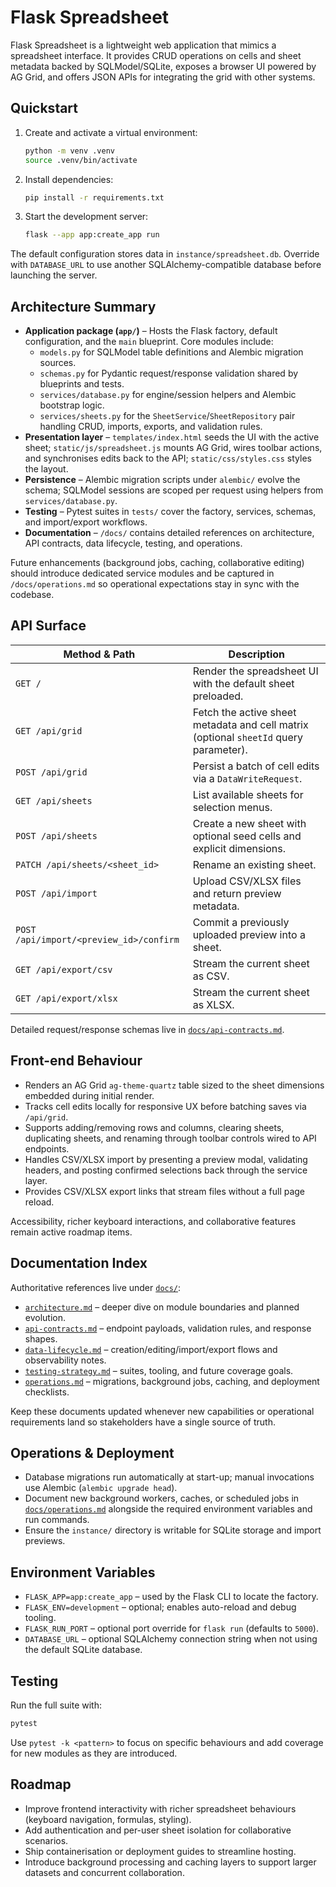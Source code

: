 # Flask Spreadsheet

Flask Spreadsheet is a lightweight web application that mimics a spreadsheet interface. It provides CRUD operations on cells and sheet metadata backed by SQLModel/SQLite, exposes a browser UI powered by AG Grid, and offers JSON APIs for integrating the grid with other systems.

## Quickstart
1. Create and activate a virtual environment:
   ```bash
   python -m venv .venv
   source .venv/bin/activate
   ```
2. Install dependencies:
   ```bash
   pip install -r requirements.txt
   ```
3. Start the development server:
   ```bash
   flask --app app:create_app run
   ```

The default configuration stores data in `instance/spreadsheet.db`. Override with `DATABASE_URL` to use another SQLAlchemy-compatible database before launching the server.

## Architecture Summary
- **Application package (`app/`)** – Hosts the Flask factory, default configuration, and the `main` blueprint. Core modules include:
  - `models.py` for SQLModel table definitions and Alembic migration sources.
  - `schemas.py` for Pydantic request/response validation shared by blueprints and tests.
  - `services/database.py` for engine/session helpers and Alembic bootstrap logic.
  - `services/sheets.py` for the `SheetService`/`SheetRepository` pair handling CRUD, imports, exports, and validation rules.
- **Presentation layer** – `templates/index.html` seeds the UI with the active sheet; `static/js/spreadsheet.js` mounts AG Grid, wires toolbar actions, and synchronises edits back to the API; `static/css/styles.css` styles the layout.
- **Persistence** – Alembic migration scripts under `alembic/` evolve the schema; SQLModel sessions are scoped per request using helpers from `services/database.py`.
- **Testing** – Pytest suites in `tests/` cover the factory, services, schemas, and import/export workflows.
- **Documentation** – `/docs/` contains detailed references on architecture, API contracts, data lifecycle, testing, and operations.

Future enhancements (background jobs, caching, collaborative editing) should introduce dedicated service modules and be captured in `/docs/operations.md` so operational expectations stay in sync with the codebase.

## API Surface
| Method & Path | Description |
| --- | --- |
| `GET /` | Render the spreadsheet UI with the default sheet preloaded. |
| `GET /api/grid` | Fetch the active sheet metadata and cell matrix (optional `sheetId` query parameter). |
| `POST /api/grid` | Persist a batch of cell edits via a `DataWriteRequest`. |
| `GET /api/sheets` | List available sheets for selection menus. |
| `POST /api/sheets` | Create a new sheet with optional seed cells and explicit dimensions. |
| `PATCH /api/sheets/<sheet_id>` | Rename an existing sheet. |
| `POST /api/import` | Upload CSV/XLSX files and return preview metadata. |
| `POST /api/import/<preview_id>/confirm` | Commit a previously uploaded preview into a sheet. |
| `GET /api/export/csv` | Stream the current sheet as CSV. |
| `GET /api/export/xlsx` | Stream the current sheet as XLSX. |

Detailed request/response schemas live in [`docs/api-contracts.md`](docs/api-contracts.md).

## Front-end Behaviour
- Renders an AG Grid `ag-theme-quartz` table sized to the sheet dimensions embedded during initial render.
- Tracks cell edits locally for responsive UX before batching saves via `/api/grid`.
- Supports adding/removing rows and columns, clearing sheets, duplicating sheets, and renaming through toolbar controls wired to API endpoints.
- Handles CSV/XLSX import by presenting a preview modal, validating headers, and posting confirmed selections back through the service layer.
- Provides CSV/XLSX export links that stream files without a full page reload.

Accessibility, richer keyboard interactions, and collaborative features remain active roadmap items.

## Documentation Index
Authoritative references live under [`docs/`](docs/README.md):
- [`architecture.md`](docs/architecture.md) – deeper dive on module boundaries and planned evolution.
- [`api-contracts.md`](docs/api-contracts.md) – endpoint payloads, validation rules, and response shapes.
- [`data-lifecycle.md`](docs/data-lifecycle.md) – creation/editing/import/export flows and observability notes.
- [`testing-strategy.md`](docs/testing-strategy.md) – suites, tooling, and future coverage goals.
- [`operations.md`](docs/operations.md) – migrations, background jobs, caching, and deployment checklists.

Keep these documents updated whenever new capabilities or operational requirements land so stakeholders have a single source of truth.

## Operations & Deployment
- Database migrations run automatically at start-up; manual invocations use Alembic (`alembic upgrade head`).
- Document new background workers, caches, or scheduled jobs in [`docs/operations.md`](docs/operations.md) alongside the required environment variables and run commands.
- Ensure the `instance/` directory is writable for SQLite storage and import previews.

## Environment Variables
- `FLASK_APP=app:create_app` – used by the Flask CLI to locate the factory.
- `FLASK_ENV=development` – optional; enables auto-reload and debug tooling.
- `FLASK_RUN_PORT` – optional port override for `flask run` (defaults to `5000`).
- `DATABASE_URL` – optional SQLAlchemy connection string when not using the default SQLite database.

## Testing
Run the full suite with:
```bash
pytest
```
Use `pytest -k <pattern>` to focus on specific behaviours and add coverage for new modules as they are introduced.

## Roadmap
- Improve frontend interactivity with richer spreadsheet behaviours (keyboard navigation, formulas, styling).
- Add authentication and per-user sheet isolation for collaborative scenarios.
- Ship containerisation or deployment guides to streamline hosting.
- Introduce background processing and caching layers to support larger datasets and concurrent collaboration.
